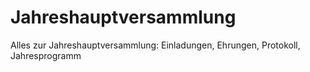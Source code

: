# Jahreshauptversammlung
Alles zur Jahreshauptversammlung: Einladungen, Ehrungen, Protokoll, Jahresprogramm
